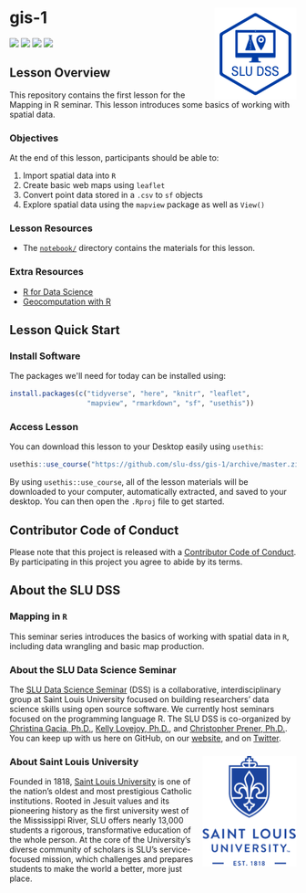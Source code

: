 # gis-1 <img src="/img/logo.png" align="right" />
[![](https://img.shields.io/badge/seminar-%20mapping%20in%20R-brightgreen.svg)](https://github.com/slu-dss/gis-1/)
[![](https://img.shields.io/badge/lesson%20status-under%20development-red.svg)](https://github.com/slu-dss/gis-1/)
[![](https://img.shields.io/github/release/slu-dss/gis-1.svg?label=version)](https://github.com/slu-dss/gis-1/releases)
[![](https://img.shields.io/github/last-commit/slu-dss/gis-1.svg)](https://github.com/slu-dss/gis-1/commits/master)

## Lesson Overview
This repository contains the first lesson for the Mapping in R seminar. This lesson introduces some basics of working with spatial data.

### Objectives
At the end of this lesson, participants should be able to:

1. Import spatial data into `R`
2. Create basic web maps using `leaflet`
3. Convert point data stored in a `.csv` to `sf` objects
4. Explore spatial data using the `mapview` package as well as `View()`

### Lesson Resources
* The [`notebook/`](/notebook) directory contains the materials for this lesson.

### Extra Resources
* [R for Data Science](https://r4ds.had.co.nz/)
* [Geocomputation with R](https://geocompr.robinlovelace.net)

## Lesson Quick Start
### Install Software
The packages we'll need for today can be installed using:

```r
install.packages(c("tidyverse", "here", "knitr", "leaflet",
                   "mapview", "rmarkdown", "sf", "usethis"))
```

### Access Lesson
You can download this lesson to your Desktop easily using `usethis`:

```r
usethis::use_course("https://github.com/slu-dss/gis-1/archive/master.zip")
```

By using `usethis::use_course`, all of the lesson materials will be downloaded to your computer, automatically extracted, and saved to your desktop. You can then open the `.Rproj` file to get started.

## Contributor Code of Conduct
Please note that this project is released with a [Contributor Code of Conduct](.github/CODE_OF_CONDUCT.md). By participating in this project you agree to abide by its terms.

## About the SLU DSS
### Mapping in `R`
This seminar series introduces the basics of working with spatial data in `R`, including data wrangling and basic map production.

### About the SLU Data Science Seminar
The [SLU Data Science Seminar](https://slu-dss.githb.io) (DSS) is a collaborative, interdisciplinary group at Saint Louis University focused on building researchers’ data science skills using open source software. We currently host seminars focused on the programming language R. The SLU DSS is co-organized by [Christina Gacia, Ph.D.](mailto:christina.garcia@slu.edu), [Kelly Lovejoy, Ph.D.](mailto:kelly.lovejoy@slu.edu), and [Christopher Prener, Ph.D.](mailto:chris.prener@slu.edu}). You can keep up with us here on GitHub, on our [website](https://slu-dss.githb.io), and on [Twitter](https://twitter.com/SLUDSS).

### About Saint Louis University <img src="/img/sluLogo.png" align="right" />
Founded in 1818, [Saint Louis University](http://www.slu.edu) is one of the nation’s oldest and most prestigious Catholic institutions. Rooted in Jesuit values and its pioneering history as the first university west of the Mississippi River, SLU offers nearly 13,000 students a rigorous, transformative education of the whole person. At the core of the University’s diverse community of scholars is SLU’s service-focused mission, which challenges and prepares students to make the world a better, more just place.
